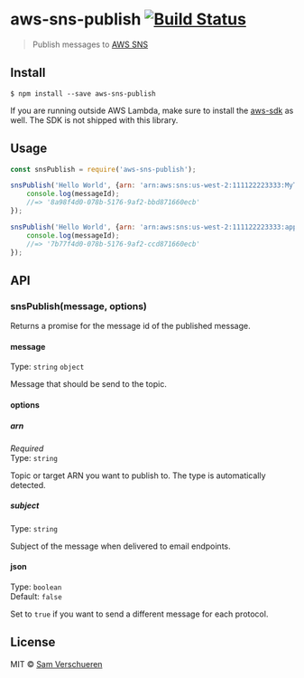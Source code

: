 # aws-sns-publish [![Build Status](https://travis-ci.org/SamVerschueren/aws-sns-publish.svg?branch=master)](https://travis-ci.org/SamVerschueren/aws-sns-publish)

> Publish messages to [AWS SNS](https://aws.amazon.com/sns)


## Install

```
$ npm install --save aws-sns-publish
```

If you are running outside AWS Lambda, make sure to install the [aws-sdk](https://github.com/aws/aws-sdk-js) as well. The SDK is not shipped with this library.


## Usage

```js
const snsPublish = require('aws-sns-publish');

snsPublish('Hello World', {arn: 'arn:aws:sns:us-west-2:111122223333:MyTopic'}).then(messageId => {
	console.log(messageId);
	//=> '8a98f4d0-078b-5176-9af2-bbd871660ecb'
});

snsPublish('Hello World', {arn: 'arn:aws:sns:us-west-2:111122223333:app/GCM/MyApplication'}).then(messageId => {
	console.log(messageId);
	//=> '7b77f4d0-078b-5176-9af2-ccd871660ecb'
});
```


## API

### snsPublish(message, options)

Returns a promise for the message id of the published message.

#### message

Type: `string` `object`

Message that should be send to the topic.

#### options

##### arn

*Required*<br>
Type: `string`

Topic or target ARN you want to publish to. The type is automatically detected.

##### subject

Type: `string`

Subject of the message when delivered to email endpoints.

#### json

Type: `boolean`<br>
Default: `false`

Set to `true` if you want to send a different message for each protocol.


## License

MIT © [Sam Verschueren](https://github.com/SamVerschueren)
